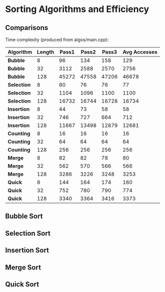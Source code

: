 # Sorting Algorithms and Efficiency

## Comparisons

Time complexity (produced from algos/main.cpp):

| Algorithm  | Length | Pass1 | Pass2 | Pass3 | Avg Accesses |
|------------|--------|-------|-------|-------|-------------|
| **Bubble**  | 8      | 96    | 134   | 158   | 129         |
| **Bubble**  | 32     | 3112  | 2588  | 2570  | 2756        |
| **Bubble**  | 128    | 45272 | 47558 | 47206 | 46678       |
| **Selection** | 8      | 80    | 76    | 76    | 77          |
| **Selection** | 32     | 1104  | 1096  | 1100  | 1100        |
| **Selection** | 128    | 16732 | 16744 | 16728 | 16734       |
| **Insertion** | 8      | 44    | 73    | 58    | 58          |
| **Insertion** | 32     | 746   | 727   | 664   | 712         |
| **Insertion** | 128    | 11667 | 13498 | 12879 | 12681       |
| **Counting**  | 8      | 16    | 16    | 16    | 16          |
| **Counting**  | 32     | 64    | 64    | 64    | 64          |
| **Counting**  | 128    | 256   | 256   | 256   | 256         |
| **Merge**     | 8      | 82    | 82    | 78    | 80          |
| **Merge**     | 32     | 562   | 570   | 566   | 566         |
| **Merge**     | 128    | 3286  | 3226  | 3248  | 3253        |
| **Quick**     | 8      | 144   | 164   | 174   | 160         |
| **Quick**     | 32     | 752   | 780   | 790   | 774         |
| **Quick**     | 128    | 3340  | 3364  | 3416  | 3373        |

## Bubble Sort

## Selection Sort

## Insertion Sort

## Merge Sort

## Quick Sort
